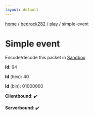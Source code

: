 ```yaml
---
layout: default
---
```


[home](/)  /  [bedrock282](/protocol/bedrock282)  /  [play](/protocol/bedrock282/play)  /  simple-event

# Simple event

Encode/decode this packet in [Sandbox](../../../sandbox/bedrock282#Play.SimpleEvent)

**Id**: 64

**Id** (hex): 40

**Id** (bin): 01000000

**Clientbound**: ✔️

**Serverbound**: ✔️
